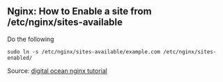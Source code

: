## Nginx: How to Enable a site from /etc/nginx/sites-available

Do the following

```
sudo ln -s /etc/nginx/sites-available/example.com /etc/nginx/sites-enabled/
```

Source: [digital ocean nginx tutorial](https://www.digitalocean.com/community/tutorials/how-to-set-up-nginx-server-blocks-virtual-hosts-on-ubuntu-16-04)
